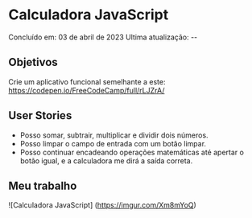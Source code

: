 # Calculadora JavaScript

Concluído em: 03 de abril de 2023
Ultima atualização: --

## Objetivos

Crie um aplicativo funcional semelhante a este: https://codepen.io/FreeCodeCamp/full/rLJZrA/

## User Stories

- Posso somar, subtrair, multiplicar e dividir dois números.
- Posso limpar o campo de entrada com um botão limpar.
- Posso continuar encadeando operações matemáticas até apertar o botão igual, e a calculadora me dirá a saída correta.

## Meu trabalho

![Calculadora JavaScript] (https://imgur.com/Xm8mYoQ)
